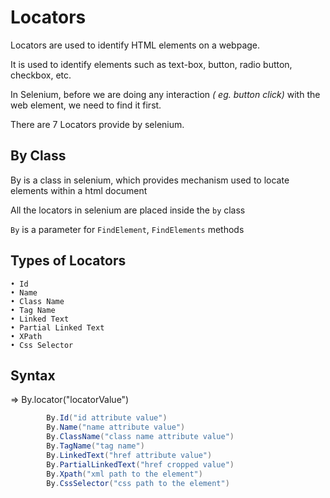 # Locators

Locators are used to identify HTML elements on a webpage.

It is used to identify elements such as text-box, button, radio button, checkbox, etc.

In Selenium, before we are doing any interaction *( eg. button click)* with the web element, we need to find it first.

There are 7 Locators provide by selenium.

## By Class

By is a class in selenium, which provides mechanism used to locate elements within a html document

All the locators in selenium are placed inside the `by` class

`By` is a parameter for `FindElement`, `FindElements` methods

## Types of Locators

    • Id
    • Name
    • Class Name
    • Tag Name
    • Linked Text
    • Partial Linked Text
    • XPath
    • Css Selector    

## Syntax

=> By.locator("locatorValue")

```C#
        By.Id("id attribute value")
        By.Name("name attribute value")
        By.ClassName("class name attribute value")
        By.TagName("tag name")
        By.LinkedText("href attribute value")
        By.PartialLinkedText("href cropped value")
        By.Xpath("xml path to the element")
        By.CssSelector("css path to the element")
```
